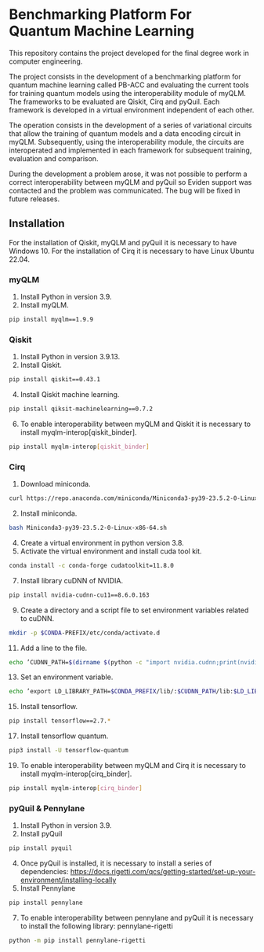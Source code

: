 # Benchmarking Platform For Quantum Machine Learning

This repository contains the project developed for the final degree work in computer engineering. 

The project consists in the development of a benchmarking platform for quantum machine learning called PB-ACC and evaluating the current tools for training quantum models using the interoperability module of myQLM. The frameworks to be evaluated are Qiskit, Cirq and pyQuil. Each framework is developed in a virtual environment independent of each other. 

The operation consists in the development of a series of variational circuits that allow the training of quantum models and a data encoding circuit in myQLM. Subsequently, using the interoperability module, the circuits are interoperated and implemented in each framework for subsequent training, evaluation and comparison.

During the development a problem arose, it was not possible to perform a correct interoperability between myQLM and pyQuil so Eviden support was contacted and the problem was communicated. The bug will be fixed in future releases. 

 ## Installation

 For the installation of Qiskit, myQLM and pyQuil it is necessary to have Windows 10. For the installation of Cirq it is necessary to have Linux Ubuntu 22.04.

  ### myQLM

 1. Install Python in version 3.9.
 2. Install myQLM.
 ```bash
pip install myqlm==1.9.9
```

 ### Qiskit

 1. Install Python in version 3.9.13.
 2. Install Qiskit.
  ```bash
pip install qiskit==0.43.1
```
 4. Install Qiskit machine learning.
 ```bash
pip install qiksit-machinelearning==0.7.2 
```
 6. To enable interoperability between myQLM and Qiskit it is necessary to install myqlm-interop[qiskit_binder].
 ```bash
pip install myqlm-interop[qiskit_binder]
```

### Cirq

 1. Download miniconda.
  ```bash
curl https://repo.anaconda.com/miniconda/Miniconda3-py39-23.5.2-0-Linuxx86-64.sh -o Miniconda3-py39-23.5.2-0-Linux-x86-64.sh 
```
 2. Install miniconda.
  ```bash
bash Miniconda3-py39-23.5.2-0-Linux-x86-64.sh
```
 4. Create a virtual environment in python version 3.8.
 5. Activate the virtual environment and install cuda tool kit.
 ```bash
conda install -c conda-forge cudatoolkit=11.8.0
```
 7. Install library cuDNN of NVIDIA.
 ```bash
pip install nvidia-cudnn-cu11==8.6.0.163
```
 9. Create a directory and a script file to set environment variables related to cuDNN.
 ```bash
mkdir -p $CONDA-PREFIX/etc/conda/activate.d 
```
 11. Add a line to the file.
 ```bash
echo ’CUDNN_PATH=$(dirname $(python -c "import nvidia.cudnn;print(nvidia.cudnn.file)"))’ » $CONDA_PREFIX/etc/conda/activate.d/env_vars.sh
```
 13. Set an environment variable.
 ```bash
echo ’export LD_LIBRARY_PATH=$CONDA_PREFIX/lib/:$CUDNN_PATH/lib:$LD_LIBRARY_PATH’ » $CONDA_PREFIX/etc/conda/activate.d/env_vars.sh
```
 15. Install tensorflow.
 ```bash
pip install tensorflow==2.7.*
```
 17. Install tensorflow quantum.
 ```bash
pip3 install -U tensorflow-quantum
```
 19. To enable interoperability between myQLM and Cirq it is necessary to install myqlm-interop[cirq_binder].
```bash
pip install myqlm-interop[cirq_binder]
```

### pyQuil & Pennylane

 1. Install Python in version 3.9.
 2. Install pyQuil
  ```bash
pip install pyquil
```
 4. Once pyQuil is installed, it is necessary to install a series of dependencies: https://docs.rigetti.com/qcs/getting-started/set-up-your-environment/installing-locally
 5. Install Pennylane
  ```bash
pip install pennylane
```
 7. To enable interoperability between pennylane and pyQuil it is necessary to install the following library: pennylane-rigetti
```bash
python -m pip install pennylane-rigetti
```

